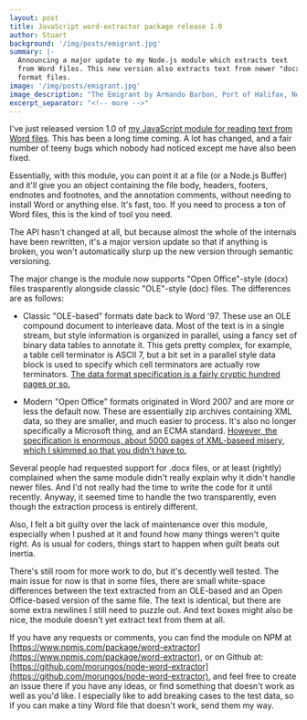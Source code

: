```yaml
---
layout: post
title: JavaScript word-extractor package release 1.0
author: Stuart
background: '/img/posts/emigrant.jpg'
summary: |-
  Announcing a major update to my Node.js module which extracts text
  from Word files. This new version also extracts text from newer "docx"
  format files.
image: '/img/posts/emigrant.jpg'
image_description: "The Emigrant by Armando Barbon, Port of Halifax, Nova Scotia"
excerpt_separator: "<!-- more -->"
---
```


I've just released version 1.0 of [my JavaScript module for reading text 
from Word files](https://github.com/morungos/node-word-extractor). This has been a long time coming. A lot has changed, and 
a fair number of teeny bugs which nobody had noticed except me have also 
been fixed.

Essentially, with this module, you can point it at a file (or a Node.js Buffer)
and it'll give you an object containing the file body, headers, footers, endnotes
and footnotes, and the annotation comments, without needing to install Word or
anything else. It's fast, too. If you need to process a ton of Word files, this 
is the kind of tool you need. 

The API hasn't changed at all, but because almost the whole of
the internals have been rewritten, it's a major version update so that if
anything is broken, you won't automatically slurp up the new version 
through semantic versioning. 

The major change is the module now supports "Open Office"-style (docx) files
trasparently alongside classic "OLE"-style (doc) files. The differences are
as follows:

* Classic "OLE-based" formats date back to Word '97. These use an OLE 
  compound document to interleave data. Most of the text is in a single stream,
  but style information is organized in parallel, using a fancy set of binary
  data tables to annotate it. This gets pretty complex, for example, a table
  cell terminator is ASCII 7, but a bit set in a parallel style data block 
  is used to specify which cell terminators are actually row terminators. 
  [The data format specification is a fairly cryptic hundred pages or so.](https://docs.microsoft.com/en-us/openspecs/office_file_formats/ms-doc/ccd7b486-7881-484c-a137-51170af7cc22) 

* Modern "Open Office" formats originated in Word 2007 and are more or
  less the default now. These are essentially zip archives containing XML
  data, so they are smaller, and much easier to process. It's also no longer 
  specifically a Microsoft thing, and an ECMA standard. [However, the specification
  is enormous, about 5000 pages of XML-baseed misery, which I skimmed so that you didn't have to.](https://www.ecma-international.org/publications-and-standards/standards/ecma-376/)

Several people had requested support for .docx files, or at least (rightly) 
complained when the same module didn't really explain why it didn't handle 
newer files. And I'd not really had the time to write the code for it until
recently. Anyway, it seemed time to handle the two transparently, even though 
the extraction process is entirely different. 

Also, I felt a bit guilty over the lack of maintenance over this module, 
especially when I pushed at it and found how many things weren't quite right. 
As is usual for coders, things start to happen when guilt beats out inertia. 

There's still room for more work to do, but it's decently well tested. The
main issue for now is that in some files, there are small white-space differences between
the text extracted from an OLE-based and an Open Office-based version of the same
file. The text is identical, but there are some extra newlines I still need to 
puzzle out. And text boxes might also be nice, the module doesn't yet extract
text from them at all. 

If you have any requests or comments, you can find the module on NPM at
[https://www.npmjs.com/package/word-extractor](https://www.npmjs.com/package/word-extractor),
or on Github at: [https://github.com/morungos/node-word-extractor](https://github.com/morungos/node-word-extractor),
and feel free to create an issue there if you have any ideas, or find something that
doesn't work as well as you'd like. I especially like to add breaking cases to 
the test data, so if you can make a tiny Word file that doesn't work, send them my way.
